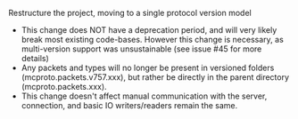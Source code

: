 Restructure the project, moving to a single protocol version model
- This change does NOT have a deprecation period, and will very likely break most existing code-bases. However this change is necessary, as multi-version support was unsustainable (see issue #45 for more details)
- Any packets and types will no longer be present in versioned folders (mcproto.packets.v757.xxx), but rather be directly in the parent directory (mcproto.packets.xxx).
- This change doesn't affect manual communication with the server, connection, and basic IO writers/readers remain the same.
